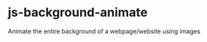 js-background-animate
=====================

Animate the entire background of a webpage/website using images
